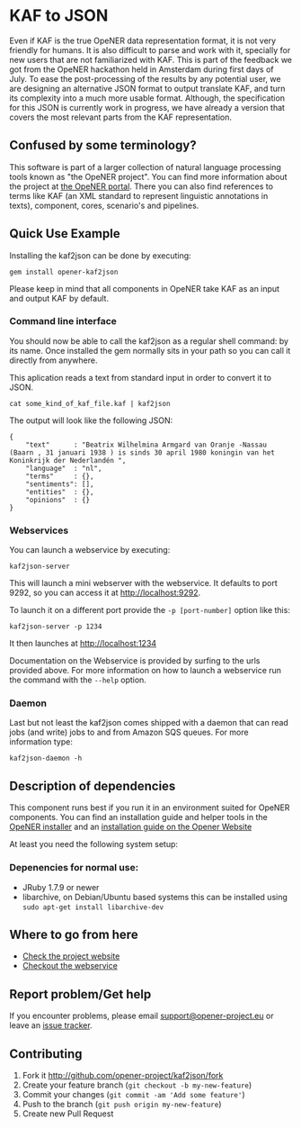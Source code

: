# KAF to JSON

Even if KAF is the true OpeNER data representation format, it is not very
friendly for humans. It is also difficult to parse and work with it, specially
for new users that are not familiarized with KAF. This is part of the feedback
we got from the OpeNER hackathon held in Amsterdam during first days of July. To
ease the post-processing of the results by any potential user, we are designing
an alternative JSON format to output translate KAF, and turn its complexity into
a much more usable format. Although, the specification for this JSON is
currently work in progress, we have already a version that covers the most
relevant parts from the KAF representation.

## Confused by some terminology?

This software is part of a larger collection of natural language processing
tools known as "the OpeNER project". You can find more information about the
project at [the OpeNER portal](http://opener-project.github.io). There you can
also find references to terms like KAF (an XML standard to represent linguistic
annotations in texts), component, cores, scenario's and pipelines.

## Quick Use Example

Installing the kaf2json can be done by executing:

    gem install opener-kaf2json

Please keep in mind that all components in OpeNER take KAF as an input and
output KAF by default.

### Command line interface

You should now be able to call the kaf2json as a regular shell command: by its
name. Once installed the gem normally sits in your path so you can call it
directly from anywhere.

This aplication reads a text from standard input in order to convert it to JSON.

    cat some_kind_of_kaf_file.kaf | kaf2json

The output will look like the following JSON:

    {
        "text"      : "Beatrix Wilhelmina Armgard van Oranje -Nassau (Baarn , 31 januari 1938 ) is sinds 30 april 1980 koningin van het Koninkrijk der Nederlandén ",
        "language"  : "nl",
        "terms"     : {},
        "sentiments": [],
        "entities"  : {},
        "opinions"  : {}
    }

### Webservices

You can launch a webservice by executing:

    kaf2json-server

This will launch a mini webserver with the webservice. It defaults to port 9292,
so you can access it at <http://localhost:9292>.

To launch it on a different port provide the `-p [port-number]` option like
this:

    kaf2json-server -p 1234

It then launches at <http://localhost:1234>

Documentation on the Webservice is provided by surfing to the urls provided
above. For more information on how to launch a webservice run the command with
the `--help` option.

### Daemon

Last but not least the kaf2json comes shipped with a daemon that can read jobs
(and write) jobs to and from Amazon SQS queues. For more information type:

    kaf2json-daemon -h

## Description of dependencies

This component runs best if you run it in an environment suited for OpeNER
components. You can find an installation guide and helper tools in the
[OpeNER installer](https://github.com/opener-project/opener-installer) and an
[installation guide on the Opener Website](http://opener-project.github.io/getting-started/how-to/local-installation.html)

At least you need the following system setup:

### Depenencies for normal use:

* JRuby 1.7.9 or newer
* libarchive, on Debian/Ubuntu based systems this can be installed using
  `sudo apt-get install libarchive-dev`

## Where to go from here

* [Check the project website](http://opener-project.github.io)
* [Checkout the webservice](http://opener.olery.com/kaf2json)

## Report problem/Get help

If you encounter problems, please email support@opener-project.eu or leave an
[issue tracker](https://github.com/opener-project/kaf2json/issues).

## Contributing

1. Fork it <http://github.com/opener-project/kaf2json/fork>
2. Create your feature branch (`git checkout -b my-new-feature`)
3. Commit your changes (`git commit -am 'Add some feature'`)
4. Push to the branch (`git push origin my-new-feature`)
5. Create new Pull Request
